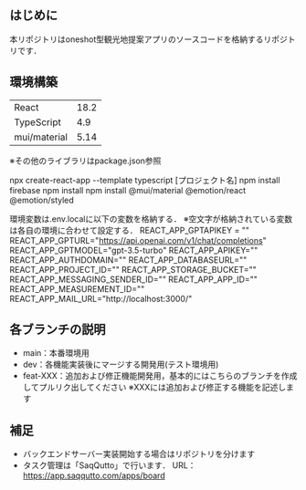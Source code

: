 ## はじめに
本リポジトリはoneshot型観光地提案アプリのソースコードを格納するリポジトリです．

## 環境構築
|              |      |
| ------------ | ---- |
| React        | 18.2 |
| TypeScript   | 4.9  |
| mui/material | 5.14 |

※その他のライブラリはpackage.json参照

npx create-react-app --template typescript [プロジェクト名]
npm install firebase
npm install npm install @mui/material @emotion/react @emotion/styled

環境変数は.env.localに以下の変数を格納する．
※空文字が格納されている変数は各自の環境に合わせて設定する．
REACT_APP_GPTAPIKEY = ""
REACT_APP_GPTURL="https://api.openai.com/v1/chat/completions"
REACT_APP_GPTMODEL="gpt-3.5-turbo"
REACT_APP_APIKEY=""
REACT_APP_AUTHDOMAIN=""
REACT_APP_DATABASEURL=""
REACT_APP_PROJECT_ID=""
REACT_APP_STORAGE_BUCKET=""
REACT_APP_MESSAGING_SENDER_ID=""
REACT_APP_APP_ID=""
REACT_APP_MEASUREMENT_ID=""
REACT_APP_MAIL_URL="http://localhost:3000/"

## 各ブランチの説明
* main：本番環境用
* dev：各機能実装後にマージする開発用(テスト環境用)
* feat-XXX：追加および修正機能開発用，基本的にはこちらのブランチを作成してプルリク出してください
※XXXには追加および修正する機能を記述します

## 補足
* バックエンドサーバー実装開始する場合はリポジトリを分けます
* タスク管理は「SaqQutto」で行います．
URL：<https://app.saqqutto.com/apps/board>
